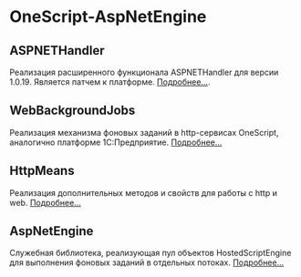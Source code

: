 ﻿# OneScript-AspNetEngine

## ASPNETHandler
Реализация расширенного функционала ASPNETHandler для версии 1.0.19. 
Является патчем к платформе.
[Подробнее...](https://github.com/jdeshin/OneScript-AspNetEngine/blob/master/ASPNETHandler/README.MD).

## WebBackgroundJobs
Реализация механизма фоновых заданий в http-сервисах OneScript, аналогично платформе 1С:Предприятие.
[Подробнее...](https://github.com/jdeshin/OneScript-AspNetEngine/blob/master/WebBackgroundJobs/README.MD)

## HttpMeans
Реализация дополнительных методов и свойств для работы с http и web.
[Подробнее...](https://github.com/jdeshin/OneScript-AspNetEngine/blob/master/HttpMeans/README.MD)
## AspNetEngine
Служебная библиотека, реализующая пул объектов HostedScriptEngine для выполнения фоновых заданий в отдельных потоках.
[Подробнее...](https://github.com/jdeshin/OneScript-AspNetEngine/blob/master/AspNetEngine/README.MD)